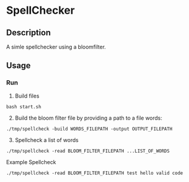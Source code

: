 # SpellChecker

## Description

A simle spellchecker using a bloomfilter.

## Usage

### Run
1) Build files
```
bash start.sh
```
2) Build the bloom filter file by providing a path to a file words:
```
./tmp/spellcheck -build WORDS_FILEPATH -output OUTPUT_FILEPATH
```
3) Spellcheck a list of words
```
./tmp/spellcheck -read BLOOM_FILTER_FILEPATH ...LIST_OF_WORDS
```

Example Spellcheck
```
./tmp/spellcheck -read BLOOM_FILTER_FILEPATH test hello valid code
```
